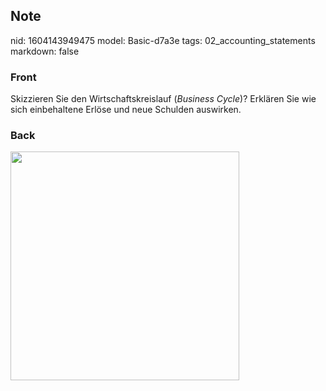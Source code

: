 ## Note
nid: 1604143949475
model: Basic-d7a3e
tags: 02_accounting_statements
markdown: false

### Front
<p>Skizzieren Sie den Wirtschaftskreislauf (<i>Business Cycle</i>)?
Erklären Sie wie sich einbehaltene Erlöse und neue Schulden
auswirken.

### Back
<p><img src="12YnCxtcE3Yb3hFKKLdQ.png" style="width: 366px;">
